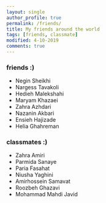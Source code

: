 ```yaml
---
layout: single
author_profile: true
permalink: /friends/
title: My friends around the world
tags: [friends, classmate]
modified: 4-10-2019
comments: true
---
```


### friends :)
* Negin Sheikhi
* Nargess Tavakoli
* Hedieh Malekshahi
* Maryam Khazaei 
* Zahra Azhdari
* Nazanin Akbari
* Ensieh Hajizade
* Helia Ghahreman 

### classmates :) 
* Zahra Amiri 
* Parmida Sanaye
* Paria Fasahat 
* Niusha Yaghini
* Amirhossein Samavat
* Roozbeh Ghazavi
* Mohammad Mahdi Javid
 